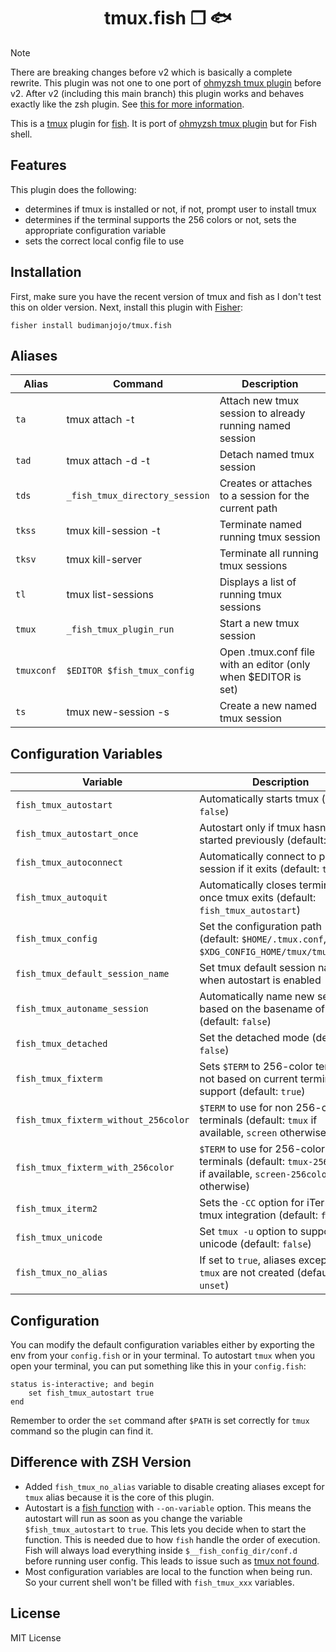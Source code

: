 <div align="center">

# tmux.fish ❐ 🐟

</div>

> [!NOTE]
> There are breaking changes before v2 which is basically a complete rewrite. This plugin was not one to one port of [ohmyzsh tmux plugin](https://github.com/ohmyzsh/ohmyzsh/tree/master/plugins/tmux) before v2. After v2 (including this main branch) this plugin works and behaves exactly like the zsh plugin. See [this for more information](https://github.com/budimanjojo/tmux.fish/issues/12).

This is a [tmux](https://github.com/tmux/tmux) plugin for [fish](https://fishshell.com/). It is port of [ohmyzsh tmux plugin](https://github.com/ohmyzsh/ohmyzsh/tree/master/plugins/tmux) but for Fish shell.

## Features

This plugin does the following:

- determines if tmux is installed or not, if not, prompt user to install tmux
- determines if the terminal supports the 256 colors or not, sets the appropriate configuration variable
- sets the correct local config file to use

## Installation

First, make sure you have the recent version of tmux and fish as I don't test this on older version. Next, install this plugin with [Fisher](https://github.com/jorgebucaran/fisher):
```
fisher install budimanjojo/tmux.fish
```

## Aliases

| Alias      | Command                        | Description                                                    |
| ---------- | -------------------------------|--------------------------------------------------------------- |
| `ta`       | tmux attach -t                 | Attach new tmux session to already running named session       |
| `tad`      | tmux attach -d -t              | Detach named tmux session                                      |
| `tds`      | `_fish_tmux_directory_session` | Creates or attaches to a session for the current path          |
| `tkss`     | tmux kill-session -t           | Terminate named running tmux session                           |
| `tksv`     | tmux kill-server               | Terminate all running tmux sessions                            |
| `tl`       | tmux list-sessions             | Displays a list of running tmux sessions                       |
| `tmux`     | `_fish_tmux_plugin_run`        | Start a new tmux session                                       |
| `tmuxconf` | `$EDITOR $fish_tmux_config`    | Open .tmux.conf file with an editor (only when $EDITOR is set) |
| `ts`       | tmux new-session -s            | Create a new named tmux session                                |

## Configuration Variables

| Variable                            | Description                                                                                                 |
|-------------------------------------|-------------------------------------------------------------------------------------------------------------|
| `fish_tmux_autostart`               | Automatically starts tmux (default: `false`)                                                                |
| `fish_tmux_autostart_once`          | Autostart only if tmux hasn't been started previously (default: `true`)                                     |
| `fish_tmux_autoconnect`             | Automatically connect to previous session if it exits (default: `true`)                                     |
| `fish_tmux_autoquit`                | Automatically closes terminal once tmux exits (default: `fish_tmux_autostart`)                              |
| `fish_tmux_config`                  | Set the configuration path (default: `$HOME/.tmux.conf`, `$XDG_CONFIG_HOME/tmux/tmux.conf`)                 |
| `fish_tmux_default_session_name`    | Set tmux default session name when autostart is enabled                                                     |
| `fish_tmux_autoname_session`        | Automatically name new sessions based on the basename of `$PWD` (default: `false`)                          |
| `fish_tmux_detached`                | Set the detached mode (default: `false`)                                                                    |
| `fish_tmux_fixterm`                 | Sets `$TERM` to 256-color term or not based on current terminal support (default: `true`)                   |
| `fish_tmux_fixterm_without_256color`| `$TERM` to use for non 256-color terminals (default: `tmux` if available, `screen` otherwise)               |
| `fish_tmux_fixterm_with_256color`   | `$TERM` to use for 256-color terminals (default: `tmux-256color` if available, `screen-256color` otherwise) |
| `fish_tmux_iterm2`                  | Sets the `-CC` option for iTerm2 tmux integration (default: `false`)                                        |
| `fish_tmux_unicode`                 | Set `tmux -u` option to support unicode (default: `false`)                                                  |
| `fish_tmux_no_alias`                | If set to `true`, aliases except for `tmux` are not created (default: `unset`)                              |

## Configuration

You can modify the default configuration variables either by exporting the env from your `config.fish` or in your terminal.
To autostart `tmux` when you open your terminal, you can put something like this in your `config.fish`:

```
status is-interactive; and begin
    set fish_tmux_autostart true
end
```

Remember to order the `set` command after `$PATH` is set correctly for `tmux` command so the plugin can find it.

## Difference with ZSH Version

- Added `fish_tmux_no_alias` variable to disable creating aliases except for `tmux` alias because it is the core of this plugin.
- Autostart is a [fish function](https://fishshell.com/docs/current/cmds/function.html) with `--on-variable` option. This means the autostart will run as soon as you change the variable `$fish_tmux_autostart` to `true`. This lets you decide when to start the function. This is needed due to how `fish` handle the order of execution. Fish will always load everything inside `$__fish_config_dir/conf.d` before running user config. This leads to issue such as [tmux not found](https://github.com/budimanjojo/tmux.fish/issues/4).
- Most configuration variables are local to the function when being run. So your current shell won't be filled with `fish_tmux_xxx` variables.

## License
MIT License
